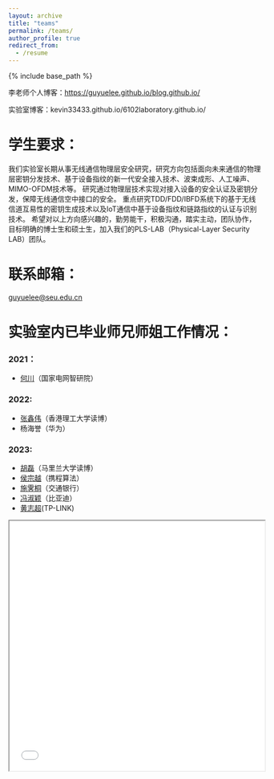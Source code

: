 ```yaml
---
layout: archive
title: "teams"
permalink: /teams/
author_profile: true
redirect_from:
  - /resume
---
```



{% include base_path %}



李老师个人博客：https://guyuelee.github.io/blog.github.io/

实验室博客：kevin33433.github.io/6102laboratory.github.io/



# 学生要求：

  我们实验室长期从事无线通信物理层安全研究，研究方向包括面向未来通信的物理层密钥分发技术、基于设备指纹的新一代安全接入技术、波束成形、人工噪声、MIMO-OFDM技术等。 
  研究通过物理层技术实现对接入设备的安全认证及密钥分发，保障无线通信空中接口的安全。
  重点研究TDD/FDD/IBFD系统下的基于无线信道互易性的密钥生成技术以及IoT通信中基于设备指纹和链路指纹的认证与识别技术。
  希望对以上方向感兴趣的，勤劳能干，积极沟通，踏实主动，团队协作，目标明确的博士生和硕士生，加入我们的PLS-LAB（Physical-Layer Security LAB）团队。


# 联系邮箱：
  guyuelee@seu.edu.cn





# 实验室内已毕业师兄师姐工作情况：
### 2021：
- [何川](https://kevin33433.github.io/6102laboratory.github.io/children/hechuan.html)（国家电网智研院）
### 2022:
- [张鑫伟](https://xinweizhang1998.github.io/xinweizhang.github.io/)（香港理工大学读博）
- 杨海誉（华为）
### 2023:
- [胡磊](https://kevin33433.github.io/6102laboratory.github.io/children/hulei.html)（马里兰大学读博）
- [侯宗越](https://kevin33433.github.io/6102laboratory.github.io/children/houzongyue.html)（携程算法）
- [施霁桐](https://kevin33433.github.io/6102laboratory.github.io/children/shijitong.html)（交通银行）
- [冯淑颖](https://kevin33433.github.io/6102laboratory.github.io/children/fengshuying.html)（比亚迪）
- [黄志超](https://kevin33433.github.io/6102laboratory.github.io/children/huangzhichao.html)(TP-LINK)
<iframe height=498 width=510 src="[[视频地址](https://github.com/GuyueLee/blog.github.io/blob/master/files/video.mp4)](https://meeting.tencent.com/user-center/shared-record-info?id=bdNuqHzaRfKHYg3kIeTuL7HKFh6HZw4ODb0W2aNUjiU&from=3&is-single=true&record_type=1&app_lang=zh-cn&click_source_for_middle_login=1)https://meeting.tencent.com/user-center/shared-record-info?id=bdNuqHzaRfKHYg3kIeTuL7HKFh6HZw4ODb0W2aNUjiU&from=3&is-single=true&record_type=1&app_lang=zh-cn&click_source_for_middle_login=1">

  
